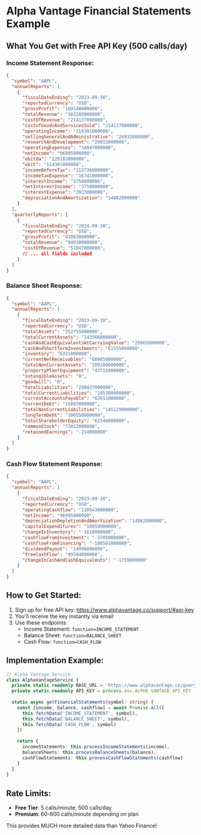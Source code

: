 # Alpha Vantage Financial Statements Example

## What You Get with Free API Key (500 calls/day)

### Income Statement Response:
```json
{
  "symbol": "AAPL",
  "annualReports": [
    {
      "fiscalDateEnding": "2023-09-30",
      "reportedCurrency": "USD",
      "grossProfit": "169148000000",
      "totalRevenue": "383285000000",
      "costOfRevenue": "214137000000",
      "costofGoodsAndServicesSold": "214137000000",
      "operatingIncome": "114301000000",
      "sellingGeneralAndAdministrative": "24932000000",
      "researchAndDevelopment": "29915000000",
      "operatingExpenses": "54847000000",
      "netIncome": "96995000000",
      "ebitda": "129183000000",
      "ebit": "114301000000",
      "incomeBeforeTax": "113736000000",
      "incomeTaxExpense": "16741000000",
      "interestIncome": "3750000000",
      "netInterestIncome": "3750000000",
      "interestExpense": "3933000000",
      "depreciationAndAmortization": "14882000000"
    }
  ],
  "quarterlyReports": [
    {
      "fiscalDateEnding": "2024-09-30",
      "reportedCurrency": "USD",
      "grossProfit": "43883000000",
      "totalRevenue": "94930000000",
      "costOfRevenue": "51047000000",
      // ... all fields included
    }
  ]
}
```

### Balance Sheet Response:
```json
{
  "symbol": "AAPL",
  "annualReports": [
    {
      "fiscalDateEnding": "2023-09-30",
      "reportedCurrency": "USD",
      "totalAssets": "352755000000",
      "totalCurrentAssets": "143566000000",
      "cashAndCashEquivalentsAtCarryingValue": "29965000000",
      "cashAndShortTermInvestments": "61555000000",
      "inventory": "6331000000",
      "currentNetReceivables": "60985000000",
      "totalNonCurrentAssets": "209189000000",
      "propertyPlantEquipment": "43715000000",
      "intangibleAssets": "0",
      "goodwill": "0",
      "totalLiabilities": "290437000000",
      "totalCurrentLiabilities": "145308000000",
      "currentAccountsPayable": "62611000000",
      "currentDebt": "15807000000",
      "totalNonCurrentLiabilities": "145129000000",
      "longTermDebt": "106550000000",
      "totalShareholderEquity": "62146000000",
      "commonStock": "73812000000",
      "retainedEarnings": "-214000000"
    }
  ]
}
```

### Cash Flow Statement Response:
```json
{
  "symbol": "AAPL",
  "annualReports": [
    {
      "fiscalDateEnding": "2023-09-30",
      "reportedCurrency": "USD",
      "operatingCashflow": "110543000000",
      "netIncome": "96995000000",
      "depreciationDepletionAndAmortization": "14882000000",
      "capitalExpenditures": "10959000000",
      "changeInInventory": "-1618000000",
      "cashflowFromInvestment": "-3705000000",
      "cashflowFromFinancing": "-108581000000",
      "dividendPayout": "14996000000",
      "freeCashFlow": "99584000000",
      "changeInCashAndCashEquivalents": "-1759000000"
    }
  ]
}
```

## How to Get Started:

1. Sign up for free API key: https://www.alphavantage.co/support/#api-key
2. You'll receive the key instantly via email
3. Use these endpoints:
   - Income Statement: `function=INCOME_STATEMENT`
   - Balance Sheet: `function=BALANCE_SHEET`
   - Cash Flow: `function=CASH_FLOW`

## Implementation Example:

```typescript
// Alpha Vantage Service
class AlphaVantageService {
  private static readonly BASE_URL = 'https://www.alphavantage.co/query'
  private static readonly API_KEY = process.env.ALPHA_VANTAGE_API_KEY
  
  static async getFinancialStatements(symbol: string) {
    const [income, balance, cashflow] = await Promise.all([
      this.fetchData('INCOME_STATEMENT', symbol),
      this.fetchData('BALANCE_SHEET', symbol),
      this.fetchData('CASH_FLOW', symbol)
    ])
    
    return {
      incomeStatements: this.processIncomeStatements(income),
      balanceSheets: this.processBalanceSheets(balance),
      cashFlowStatements: this.processCashFlowStatements(cashflow)
    }
  }
}
```

## Rate Limits:
- **Free Tier**: 5 calls/minute, 500 calls/day
- **Premium**: 60-600 calls/minute depending on plan

This provides MUCH more detailed data than Yahoo Finance!
